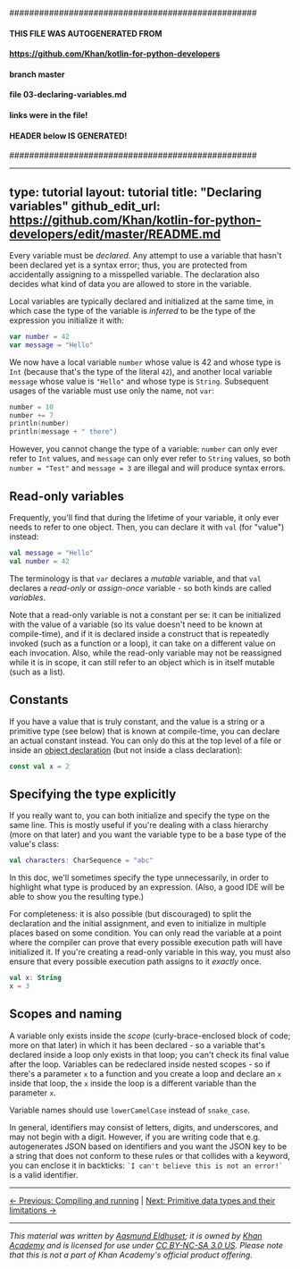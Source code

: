 ##################################################
#### THIS FILE WAS AUTOGENERATED FROM
#### https://github.com/Khan/kotlin-for-python-developers
#### branch master
#### file   03-declaring-variables.md
#### links were in the file! 
#### HEADER below IS GENERATED! 
##################################################

---
type: tutorial 
layout: tutorial 
title: "Declaring variables"
github_edit_url: https://github.com/Khan/kotlin-for-python-developers/edit/master/README.md
---

Every variable must be _declared_. Any attempt to use a variable that hasn't been declared yet is a syntax error; thus, you are protected from accidentally assigning to a misspelled variable. The declaration also decides what kind of data you are allowed to store in the variable.

Local variables are typically declared and initialized at the same time, in which case the type of the variable is _inferred_ to be the type of the expression you initialize it with:

<div class="sample" markdown="1" theme="idea" data-highlight-only>

```kotlin
var number = 42
var message = "Hello"
```
</div>



We now have a local variable `number` whose value is 42 and whose type is `Int` (because that's the type of the literal `42`), and another local variable `message` whose value is `"Hello"` and whose type is `String`. Subsequent usages of the variable must use only the name, not `var`:

<div class="sample" markdown="1" theme="idea" data-highlight-only>

```kotlin
number = 10
number += 7
println(number)
println(message + " there")
```
</div>



However, you cannot change the type of a variable: `number` can only ever refer to `Int` values, and `message` can only ever refer to `String` values, so both `number = "Test"` and `message = 3` are illegal and will produce syntax errors.


## Read-only variables

Frequently, you'll find that during the lifetime of your variable, it only ever needs to refer to one object. Then, you can declare it with `val` (for "value") instead:

<div class="sample" markdown="1" theme="idea" data-highlight-only>

```kotlin
val message = "Hello"
val number = 42
```
</div>



The terminology is that `var` declares a _mutable_ variable, and that `val` declares a _read-only_ or _assign-once_ variable - so both kinds are called _variables_.

Note that a read-only variable is not a constant per se: it can be initialized with the value of a variable (so its value doesn't need to be known at compile-time), and if it is declared inside a construct that is repeatedly invoked (such as a function or a loop), it can take on a different value on each invocation. Also, while the read-only variable may not be reassigned while it is in scope, it can still refer to an object which is in itself mutable (such as a list).


## Constants

If you have a value that is truly constant, and the value is a string or a primitive type (see below) that is known at compile-time, you can declare an actual constant instead. You can only do this at the top level of a file or inside an [object declaration](objects-and-companion-objects.html#object-declarations) (but not inside a class declaration):

<div class="sample" markdown="1" theme="idea" data-highlight-only>

```kotlin
const val x = 2
```
</div>




## Specifying the type explicitly

If you really want to, you can both initialize and specify the type on the same line. This is mostly useful if you're dealing with a class hierarchy (more on that later) and you want the variable type to be a base type of the value's class:

<div class="sample" markdown="1" theme="idea" data-highlight-only>

```kotlin
val characters: CharSequence = "abc"
```
</div>



In this doc, we'll sometimes specify the type unnecessarily, in order to highlight what type is produced by an expression. (Also, a good IDE will be able to show you the resulting type.)

For completeness: it is also possible (but discouraged) to split the declaration and the initial assignment, and even to initialize in multiple places based on some condition. You can only read the variable at a point where the compiler can prove that every possible execution path will have initialized it. If you're creating a read-only variable in this way, you must also ensure that every possible execution path assigns to it _exactly_ once.

<div class="sample" markdown="1" theme="idea" data-highlight-only>

```kotlin
val x: String
x = 3
```
</div>




## Scopes and naming

A variable only exists inside the _scope_ (curly-brace-enclosed block of code; more on that later) in which it has been declared - so a variable that's declared inside a loop only exists in that loop; you can't check its final value after the loop. Variables can be redeclared inside nested scopes - so if there's a parameter `x` to a function and you create a loop and declare an `x` inside that loop, the `x` inside the loop is a different variable than the parameter `x`.

Variable names should use `lowerCamelCase` instead of `snake_case`.

In general, identifiers may consist of letters, digits, and underscores, and may not begin with a digit. However, if you are writing code that e.g. autogenerates JSON based on identifiers and you want the JSON key to be a string that does not conform to these rules or that collides with a keyword, you can enclose it in backticks: `` `I can't believe this is not an error!` `` is a valid identifier.




---

[← Previous: Compiling and running](compiling-and-running.html) | [Next: Primitive data types and their limitations →](primitive-data-types-and-their-limitations.html)


---

_This material was written by [Aasmund Eldhuset](https://eldhuset.net/); it is owned by [Khan Academy](https://www.khanacademy.org/) and is licensed for use under [CC BY-NC-SA 3.0 US](https://creativecommons.org/licenses/by-nc-sa/3.0/us/). Please note that this is not a part of Khan Academy's official product offering._